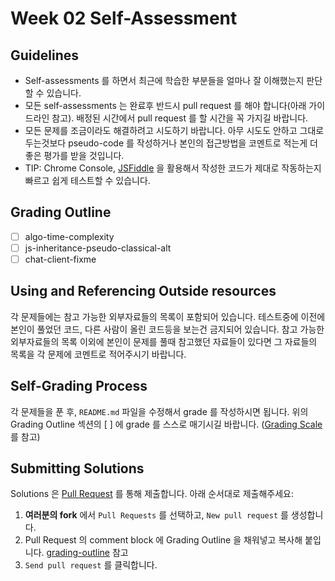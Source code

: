 # Week 02 Self-Assessment

## Guidelines

- Self-assessments 를 하면서 최근에 학습한 부분들을 얼마나 잘 이해했는지 판단할 수 있습니다.
- 모든 self-assessments 는 완료후 반드시 pull request 를 해야 합니다(아래 가이드라인 참고). 배정된 시간에서 pull request 를 할 시간을 꼭 가지길 바랍니다.
- 모든 문제를 조금이라도 해결하려고 시도하기 바랍니다. 아무 시도도 안하고 그대로 두는것보다 pseudo-code 를 작성하거나 본인의 접근방법을 코멘트로 적는게 더 좋은 평가를 받을 것입니다.
- TIP: Chrome Console, [JSFiddle](https://jsfiddle.net/) 을 활용해서 작성한 코드가 제대로 작동하는지 빠르고 쉽게 테스트할 수 있습니다.

## Grading Outline

- [ ] algo-time-complexity
- [ ] js-inheritance-pseudo-classical-alt
- [ ] chat-client-fixme

## Using and Referencing Outside resources

각 문제들에는 참고 가능한 외부자료들의 목록이 포함되어 있습니다. 테스트중에 이전에 본인이 풀었던 코드, 다른 사람이 올린 코드등을 보는건 금지되어 있습니다. 참고 가능한 외부자료들의 목록 이외에 본인이 문제를 풀때 참고했던 자료들이 있다면 그 자료들의 목록을 각 문제에 코멘트로 적어주시기 바랍니다.

## Self-Grading Process

각 문제들을 푼 후, `README.md` 파일을 수정해서 grade 를 작성하시면 됩니다. 위의 Grading Outline 섹션의 [ ] 에 grade 를 스스로 매기시길 바랍니다. ([Grading Scale](/grading-outline.md) 를 참고)

## Submitting Solutions

Solutions 은 [Pull Request](https://help.github.com/articles/using-pull-requests) 를 통해 제출합니다. 아래 순서대로 제출해주세요:

1. **여러분의 fork** 에서 `Pull Requests` 를 선택하고, `New pull request` 를 생성합니다.
2. Pull Request 의 comment block 에 Grading Outline 을 채워넣고 복사해 붙입니다. [grading-outline](/grading-outline.md) 참고
3. `Send pull request` 를 클릭합니다.
